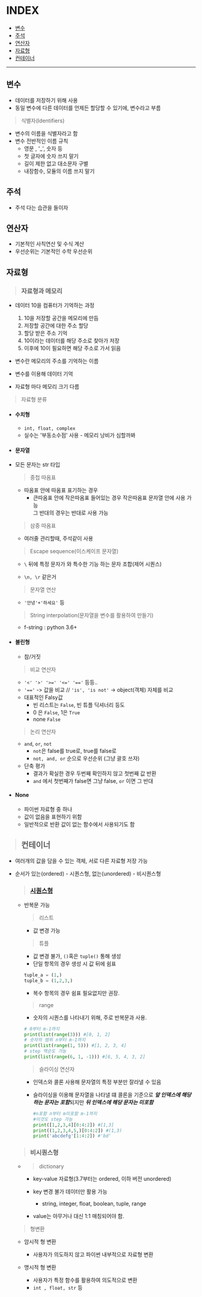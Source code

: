 # INDEX

* [변수](#변수)
* [주석](#주석)
* [연산자](#연산자)
* [자료형](#자료형)
* [컨테이너](#컨테이너)

---

## 변수

* 데이터를 저장하기 위해 사용
* 동일 변수에 다른 데이터를 언제든 할당할 수 있기에, 변수라고 부름

> 식별자(Identifiers)  

* 변수의 이름을 식별자라고 함
* 변수 전반적인 이름 규칙
  * 영문 , '_', 숫자 등
  * 첫 글자에 숫자 쓰지 말기
  * 길이 제한 없고 대소문자 구별
  * 내장함수, 모듈의 이름 쓰지 말기

## 주석

* 주석 다는 습관을 들이자

## 연산자

* 기본적인 사칙연산 및 수식 계산
* 우선순위는 기본적인 수학 우선순위

## 자료형

> ### 자료형과 메모리

* 데이터 10을 컴퓨터가 기억하는 과정

  1. 10을 저장할 공간을 메모리에 만듬
  2. 저장할 공간에 대한 주소 할당
  3. 할당 받은 주소 기억
  4. 10이라는 데이터를 해당 주소로 찾아가 저장
  5. 이후에 10이 필요하면 해당 주소로 가서 읽음

* 변수란 메모리의 주소를 기억하는 이름
* 변수를 이용해 데이터 기억
* 자료형 마다 메모리 크기 다름

> 자료형 분류

* #### 수치형

  * `int, float, complex`
  * 실수는 '부동소수점' 사용 - 메모리 낭비가 심할까봐

* #### 문자열

* 모든 문자는 str 타입

  > 중첩 따옴표
  * 따옴표 안에 따옴표 표기하는 경우
    * 큰따옴표 안에 작은따옴표 들어있는 경우 작은따옴표 문자열 안에 사용 가능  
    그 반대의 경우는 반대로 사용 가능
  > 삼중 따옴표

  * 여러줄 관리할때, 주석같이 사용

  > Escape sequence(이스케이프 문자열)

  * `\` 뒤에 특정 문자가 와 특수한 기능 하는 문자 조합(제어 시퀀스)

  * `\n, \r` 같은거

  > 문자열 연산
  * `'안녕'+'하세요'` 등
  > String interpolation(문자열을 변수를 활용하여 만들기)

  * f-string : python 3.6+

* #### 불린형

  * 참/거짓

  > 비교 연산자

  * `'<' '>' '>=' '<=' '=='` 등등..
  * `'=='` -> 값을 비교 // `'is', 'is not'` -> object(객체) 자체를 비교
  * 대표적인 Falsy값
    * 빈 리스트는 `False`, 빈 튜플 딕셔너리 등도
    * 0 은 `False`, 1은 `True`
    * none `False`

  > 논리 연산자
  * `and`, `or`, `not`
    * `not`은 false를 true로, true를 false로
    * `not, and, or` 순으로 우선순위 (그냥 괄호 쓰자)
  * 단축 평가
    * 결과가 확실한 경우 두번째 확인하지 않고 첫번째 값 반환
    * `and` 에서 첫번째가 false면 그냥 false, `or` 이면 그 반대

* #### None

  * 파이썬 자료형 중 하나
  * 값이 없음을 표현하기 위함
  * 일반적으로 반환 값이 없는 함수에서 사용되기도 함

> ## 컨테이너

* 여러개의 값을 담을 수 있는 객체, 서로 다른 자료형 저장 가능
* 순서가 있는(ordered) - 시퀀스형, 없는(unordered) - 비시퀀스형

  > ### [시퀀스형](https://github.com/rlaehd12/TIL/blob/main/python/0125.md#순서가-있는-자료-구조)

  * 반복문 가능
    > 리스트
    * 값 변경 가능
    > 튜플
    * 값 변경 불가, `()`혹은 `tuple()` 통해 생성
    * 단일 항목의 경우 생성 시 값 뒤에 쉼표

    ```python
    tuple_a = (1,)
    tuple_b = (1,2,3,)
    ```

    * 복수 항목의 경우 쉼표 필요없지만 권장.
    > range
    * 숫자의 시퀀스를 나타내기 위해, 주로 반복문과 사용.

    ```python
    # 0부터 m-1까지
    print(list(range(3))) #[0, 1, 2]
    # 숫자의 범위 n부터 m-1까지
    print(list(range(1, 5))) #[1, 2, 3, 4]
    # step 역순도 가능
    print(list(range(6, 1, -1))) #[6, 5, 4, 3, 2]
    ```

    > 슬라이싱 연산자
    * 인덱스와 콜론 사용해 문자열의 특정 부분만 잘라낼 수 있음
    * 슬라이싱을 이용해 문자열을 나타낼 떄 콜론을 기준으로 ***앞 인덱스에 해당하는 문자는 포함***되지만 ***뒤 인덱스에 해당 문자는 미포함***

        ```python
        #n포함 n부터 m미포함 m-1까지
        #이것도 step 가능
        print([1,2,3,4][0:4:2]) #[1,3]
        print((1,2,3,4,5,)[0:4:2]) #(1,3)
        print('abcdefg'[1:4:2]) #'bd'
        ```

  > ### 비시퀀스형

  * > dictionary

    * key-value 자료형(3.7부터는 ordered, 이하 버전 unordered)

    * key 변경 불가 데이터만 활용 가능
      * string, integer, float, boolean, tuple, range

    * value는 아무거나 대신 1:1 매칭되어야 함.

  > 형변환

  * 암시적 형 변환
    * 사용자가 의도하지 않고 파이썬 내부적으로 자료형 변환

  * 명시적 형 변환
    * 사용자가 특정 함수를 활용하여 의도적으로 변환
    * `int , float, str` 등
